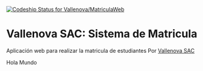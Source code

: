 [ ![Codeship Status for Vallenova/MatriculaWeb](https://www.codeship.io/projects/baae7580-efeb-0131-8758-3ec175d8e376/status)](https://www.codeship.io/projects/27158)

# Vallenova SAC: Sistema de Matricula

Aplicación web para realizar la matricula de estudiantes
Por [Vallenova SAC](https://vallenova.pe)

Hola Mundo
